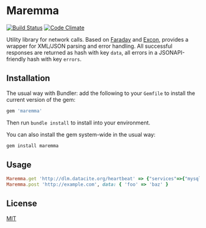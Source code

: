 # Maremma

[![Build Status](https://travis-ci.org/datacite/maremma.svg?branch=master)](https://travis-ci.org/datacite/maremma)
[![Code Climate](https://codeclimate.com/github/datacite/maremma/badges/gpa.svg)](https://codeclimate.com/github/datacite/maremma)

Utility library for network calls. Based on [Faraday](https://github.com/lostisland/faraday) and [Excon](https://github.com/excon/excon), provides a wrapper for XML/JSON parsing and error handling. All successful responses are returned as hash with key `data`, all errors in a JSONAPI-friendly hash with key `errors`.

## Installation

The usual way with Bundler: add the following to your `Gemfile` to install the current version of the gem:

```ruby
gem 'maremma'
```

Then run `bundle install` to install into your environment.

You can also install the gem system-wide in the usual way:

```bash
gem install maremma
```

## Usage
```ruby
Maremma.get 'http://dlm.datacite.org/heartbeat' => {"services"=>{"mysql"=>"OK", "memcached"=>"OK", "redis"=>"OK", "sidekiq"=>"OK", "postfix"=>"failed"}, "version"=>"4.3", "status"=>"failed"}
Maremma.post 'http://example.com', data: { 'foo' => 'baz' }
```

## License

[MIT](license.md)
